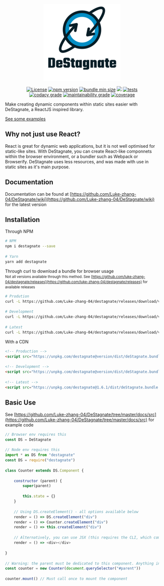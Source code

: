<div align="center">
    <img width="50%" src="assets/logo.svg" alt="logo">
</div>

<p align="center">
    <a href="https://github.com/Luke-zhang-04/DeStagnate/blob/master/LICENSE"><img src="https://img.shields.io/github/license/luke-zhang-04/destagnate" alt="License"/></a>
    <a href="https://www.npmjs.com/package/destagnate"><img src="https://img.shields.io/npm/v/destagnate?logo=npm" alt="npm version"/></a>
    <a href="https://github.com/Luke-zhang-04/DeStagnate/blob/master/dist/deStagnate.bundle.min.js"><img src="https://img.shields.io/github/size/luke-zhang-04/DeStagnate/dist/deStagnate.bundle.min.js?label=deStagnate.bundle.min.js" alt="bundle min size"></a>
    <a href="https://www.npmjs.com/package/destagnate"><img src="https://img.shields.io/npm/dt/destagnate"/></a>
    <a href="https://github.com/Luke-zhang-04/DeStagnate/actions?query=workflow%3A%22Node.js+CI%22"><img src="https://img.shields.io/github/workflow/status/Luke-zhang-04/DeStagnate/Node.js%20CI/master?label=Tests&logo=github" alt="tests"/></a>
    <br/>
    <a href="http://app.codacy.com/manual/luke.zhang2004/DeStagnate/dashboard"><img src="https://img.shields.io/codacy/grade/a59860e39a224bc3970e7e050a1be617?logo=codacy" alt="codacy grade"></a>
    <a href="https://codeclimate.com/github/Luke-zhang-04/DeStagnate/maintainability"><img src="https://api.codeclimate.com/v1/badges/a4e072a738b46c76393b/maintainability" alt="maintainability grade"/></a>
    <a href="https://codeclimate.com/github/Luke-zhang-04/DeStagnate/test_coverage"><img src="https://api.codeclimate.com/v1/badges/a4e072a738b46c76393b/test_coverage" alt="coverage"/></a>
</p>

Make creating dynamic components within static sites easier with DeStagnate, a ReactJS inspired library.

[See some examples](https://luke-zhang-04.github.io/DeStagnate/)

## Why not just use React?
React is great for dynamic web applications, but it is not well optimised for static-like sites. With DeStagnate, you can create React-like componnets within the browser environment, or a bundler such as Webpack or Browserify. DeStagnate uses less resources, and was made with use in static sites as it's main purpose.

## Documentation
Documentation can be found at [https://github.com/Luke-zhang-04/DeStagnate/wiki](https://github.com/Luke-zhang-04/DeStagnate/wiki) for the latest version

## Installation
Through NPM
```bash
# NPM
npm i destagnate --save

# Yarn
yarn add destagnate
```

Through curl to download a bundle for browser usage<br/>
<small>Not all versions available through this method. See [https://github.com/luke-zhang-04/destagnate/releases](https://github.com/luke-zhang-04/destagnate/releases) for available releases</small>

```bash
# Prodution
curl -L https://github.com/Luke-zhang-04/destagnate/releases/download/v<VERSION_NAME>/destagnate.bundle.min.js -O destagnate.bundle.min.js

# Development
curl -L https://github.com/Luke-zhang-04/destagnate/releases/download/v<VERSION_NAME>/destagnate.bundle.js -O destagnate.bundle.js

# Latest
curl -L https://github.com/Luke-zhang-04/destagnate/releases/download/v1.6.1/destagnate.bundle.js -O destagnate.bundle.js
```

With a CDN
```html
<!-- Production -->
<script src="https://unpkg.com/destagnate@version/dist/deStagnate.bundle.min.js"></script>

<!-- Development -->
<script src="https://unpkg.com/destagnate@version/dist/deStagnate.bundle.js"></script>

<!-- Latest -->
<script src="https://unpkg.com/destagnate@1.6.1/dist/deStagnate.bundle.min.js"></script>
```

## Basic Use
See [https://github.com/Luke-zhang-04/DeStagnate/tree/master/docs/src](https://github.com/Luke-zhang-04/DeStagnate/tree/master/docs/src) for example code
```js
// Browser env requires this
const DS = DeStagnate

// Node env requires this
import * as DS from "destagnate"
const DS = require("destagnate")

class Counter extends DS.Component {

    constructor (parent) {
        super(parent)

        this.state = {}
    }

    // Using DS.createElement() - all options available below
    render = () => DS.createElement("div")
    render = () => Counter.createElement("div")
    render = () => this.createElement("div")

    // Alternatively, you can use JSX (this requires the CLI, which comes with this package)
    render = () => <div></div>

}

// Warning: the parent must be dedicated to this component. Anything inside the parent will be removed on muatation
const counter = new Counter(document.querySelector("#parent"))

counter.mount() // Must call once to mount the component
```
